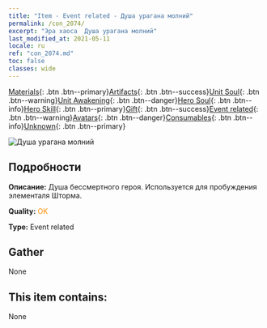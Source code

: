 ```yaml
---
title: "Item - Event related - Душа урагана молний"
permalink: /con_2074/
excerpt: "Эра хаоса  Душа урагана молний"
last_modified_at: 2021-05-11
locale: ru
ref: "con_2074.md"
toc: false
classes: wide
---
```

 [Materials](/ItemsRU/){: .btn .btn--primary}[Artifacts](/ItemsRU/Artifacts/){: .btn .btn--success}[Unit Soul](/ItemsRU/UnitSoul/){: .btn .btn--warning}[Unit Awakening](/ItemsRU/UnitAwakening/){: .btn .btn--danger}[Hero Soul](/ItemsRU/HeroSoul/){: .btn .btn--info}[Hero Skill](/ItemsRU/HeroSkill/){: .btn .btn--primary}[Gift](/ItemsRU/Gift/){: .btn .btn--success}[Event related](/ItemsRU/Events/){: .btn .btn--warning}[Avatars](/ItemsRU/Avatars/){: .btn .btn--danger}[Consumables](/ItemsRU/Consumables/){: .btn .btn--info}[Unknown](/ItemsRU/Unknown/){: .btn .btn--primary}

 ![Душа урагана молний](/images/t/juexing_902.jpg)

## Подробности
 **Описание:** Душа бессмертного героя. Используется для пробуждения элементаля Шторма.

 **Quality:** <span style="color: #FF8C00">OK</span>

 **Type:** Event related

## Gather

  None

## This item contains:

  None

